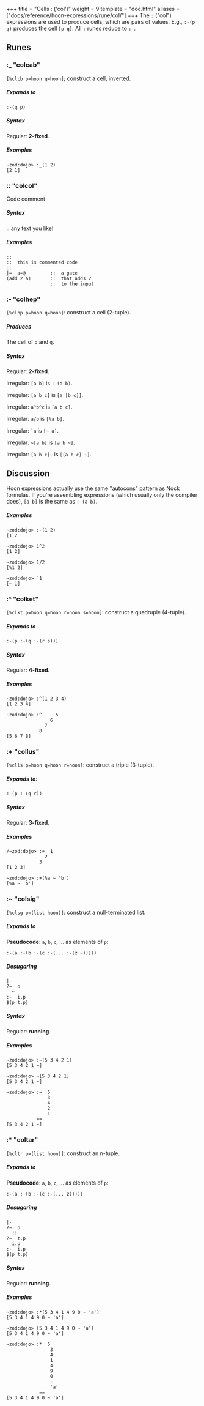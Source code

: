 +++
title = "Cells : ('col')"
weight = 9
template = "doc.html"
aliases = ["docs/reference/hoon-expressions/rune/col/"]
+++
The `:` ("col") expressions are used to produce cells, which are pairs of values.  E.g., `:-(p q)` produces the cell `[p q]`.  All `:` runes reduce to `:-`.

## Runes

### :_ "colcab"

`[%clcb p=hoon q=hoon]`; construct a cell, inverted.

##### Expands to

```hoon
:-(q p)
```

##### Syntax

Regular: **2-fixed**.

##### Examples

```
~zod:dojo> :_(1 2)
[2 1]
```

### :: "colcol"

Code comment

##### Syntax

::  any text you like!

##### Examples

```hoon
::
::  this is commented code
::
|=  a=@         ::  a gate
(add 2 a)       ::  that adds 2
                ::  to the input
```

### :- "colhep"

`[%clhp p=hoon q=hoon]`: construct a cell (2-tuple).

##### Produces

The cell of `p` and `q`.

##### Syntax

Regular: **2-fixed**.

Irregular: `[a b]` is `:-(a b)`.

Irregular: `[a b c]` is `[a [b c]]`.

Irregular: `a^b^c` is `[a b c]`.

Irregular: `a/b` is `[%a b]`.

Irregular: `` `a `` is `[~ a]`.

Irregular: `~[a b]` is `[a b ~]`.

Irregular: `[a b c]~` is `[[a b c] ~]`.

## Discussion

Hoon expressions actually use the same "autocons" pattern as Nock
formulas.  If you're assembling expressions (which usually only the
compiler does), `[a b]` is the same as `:-(a b)`.

##### Examples

```
~zod:dojo> :-(1 2)
[1 2

~zod:dojo> 1^2
[1 2]

~zod:dojo> 1/2
[%1 2]

~zod:dojo> `1
[~ 1]
```

### :^ "colket"

`[%clkt p=hoon q=hoon r=hoon s=hoon]`: construct a quadruple (4-tuple).

##### Expands to

```hoon
:-(p :-(q :-(r s)))
```

##### Syntax

Regular: **4-fixed**.

##### Examples

```
~zod:dojo> :^(1 2 3 4)
[1 2 3 4]

~zod:dojo> :^     5
                6
              7
            8
[5 6 7 8]
```

### :+ "collus"


`[%clls p=hoon q=hoon r=hoon]`: construct a triple (3-tuple).

##### Expands to:

```hoon
:-(p :-(q r))
```

##### Syntax

Regular: **3-fixed**.

##### Examples

```
/~zod:dojo> :+  1
              2
            3
[1 2 3]

~zod:dojo> :+(%a ~ 'b')
[%a ~ 'b']
```

### :~ "colsig"

`[%clsg p=(list hoon)]`: construct a null-terminated list.

##### Expands to

**Pseudocode**: `a`, `b`, `c`, ... as elements of `p`:

```hoon
:-(a :-(b :-(c :-(... :-(z ~)))))
```

##### Desugaring

```hoon
|-
?~  p
  ~
:-  i.p
$(p t.p)
```

##### Syntax

Regular: **running**.

##### Examples

```
~zod:dojo> :~(5 3 4 2 1)
[5 3 4 2 1 ~]

~zod:dojo> ~[5 3 4 2 1]
[5 3 4 2 1 ~]

~zod:dojo> :~  5
               3
               4
               2
               1
           ==
[5 3 4 2 1 ~]
```

### :* "coltar"

`[%cltr p=(list hoon)]`: construct an n-tuple.

##### Expands to

**Pseudocode**: `a`, `b`, `c`, ... as elements of `p`:

```hoon
:-(a :-(b :-(c :-(... z)))))
```

##### Desugaring

```hoon
|-
?~  p
  !!
?~  t.p
  i.p
:-  i.p
$(p t.p)
```

##### Syntax

Regular: **running**.

##### Examples

```
~zod:dojo> :*(5 3 4 1 4 9 0 ~ 'a')
[5 3 4 1 4 9 0 ~ 'a']

~zod:dojo> [5 3 4 1 4 9 0 ~ 'a']
[5 3 4 1 4 9 0 ~ 'a']

~zod:dojo> :*  5
                3
                4
                1
                4
                9
                0
                ~
                'a'
            ==
[5 3 4 1 4 9 0 ~ 'a']
```